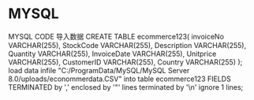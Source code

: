 # MYSQL
MYSQL CODE
导入数据
CREATE TABLE ecommerce123(
invoiceNo VARCHAR(255),
StockCode VARCHAR(255),
Description VARCHAR(255),
Quantity VARCHAR(255),
InvoiceDate VARCHAR(255),
Unitprice VARCHAR(255),
CustomerID VARCHAR(255),
Country VARCHAR(255)
);
load data infile "C:/ProgramData/MySQL/MySQL Server 8.0/uploads/econommerdata.CSV"
into table ecommerce123
FIELDS TERMINATED by ',' enclosed by '"'
lines terminated by '\n' ignore 1 lines;
